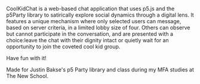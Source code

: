 CoolKidChat is a web-based chat application that uses p5.js and the p5Party library
to satirically explore social dynamics through a digital lens. It features a unique
mechanism where only selected users can message, based on server criteria, in a limited
lobby size of four. Others can observe but cannot participate in the conversation, and
are presented with a choice:leave the chat with their dignity intact or quietly wait
for an opportunity to join the coveted cool kid group.

Have fun with it!

Made for Justin Bakse's p5 Party library and class during my MFA studies at The New School.
